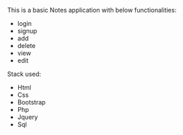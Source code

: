 This is a basic Notes application with below functionalities:
- login
- signup
- add
- delete
- view
- edit

Stack used:
- Html
- Css
- Bootstrap
- Php
- Jquery
- Sql



